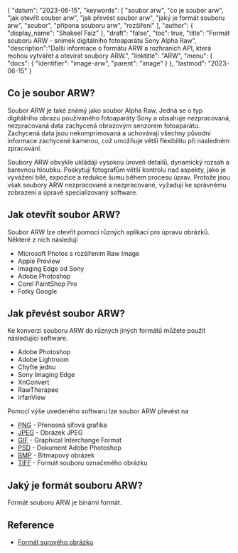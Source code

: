 {
"datum": "2023-06-15",
  "keywords": [
"soubor arw",
"co je soubor arw",
"jak otevřít soubor arw",
"jak převést soubor arw",
"jaký je formát souboru arw",
"soubor",
"přípona souboru arw",
"rozšíření"
],
  "author": {
"display_name": "Shakeel Faiz"
},
"draft": "false",
"toc": true,
"title": "Formát souboru ARW - snímek digitálního fotoaparátu Sony Alpha Raw",
  "description":"Další informace o formátu ARW a rozhraních API, která mohou vytvářet a otevírat soubory ARW.",
  "linktitle": "ARW",
  "menu": {
    "docs": {
      "identifier": "image-arw",
      "parent": "image"
}
},
"lastmod": "2023-06-15"
}

## Co je soubor ARW?

Soubor ARW je také známý jako soubor Alpha Raw. Jedná se o typ digitálního obrazu používaného fotoaparáty Sony a obsahuje nezpracovaná, nezpracovaná data zachycená obrazovým senzorem fotoaparátu. Zachycená data jsou nekomprimovaná a uchovávají všechny původní informace zachycené kamerou, což umožňuje větší flexibilitu při následném zpracování.

Soubory ARW obvykle ukládají vysokou úroveň detailů, dynamický rozsah a barevnou hloubku. Poskytují fotografům větší kontrolu nad aspekty, jako je vyvážení bílé, expozice a redukce šumu během procesu úprav. Protože jsou však soubory ARW nezpracované a nezpracované, vyžadují ke správnému zobrazení a úpravě specializovaný software.

## Jak otevřít soubor ARW?

Soubor ARW lze otevřít pomocí různých aplikací pro úpravu obrázků. Některé z nich následují

- Microsoft Photos s rozšířením Raw Image
- Apple Preview
- Imaging Edge od Sony
- Adobe Photoshop
- Corel PaintShop Pro
- Fotky Google

## Jak převést soubor ARW?

Ke konverzi souboru ARW do různých jiných formátů můžete použít následující software.

- Adobe Photoshop
- Adobe Lightroom
- Chyťte jednu
- Sony Imaging Edge
- XnConvert
- RawTherapee
- IrfanView

Pomocí výše uvedeného softwaru lze soubor ARW převést na

- [PNG](/cs/image/png/) - Přenosná síťová grafika
- [JPEG](/cs/image/jpeg/) - Obrázek JPEG
- [GIF](/cs/image/gif/) - Graphical Interchange Format
- [PSD](/cs/image/psd/) - Dokument Adobe Photoshop
- [BMP](/cs/image/bmp/) - Bitmapový obrázek
- [TIFF](/cs/image/tiff/) - Formát souboru označeného obrázku

## Jaký je formát souboru ARW?

Formát souboru ARW je binární formát.

## Reference
* [Formát surového obrázku](https://en.wikipedia.org/wiki/Raw_image_format)

